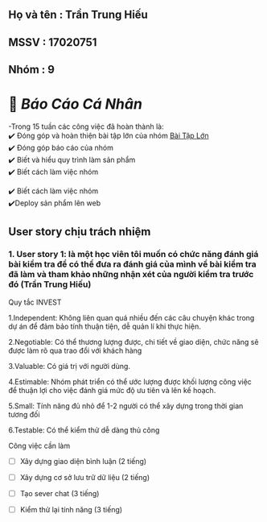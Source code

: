 ## Họ và tên : Trần Trung Hiếu
## MSSV : 17020751
## Nhóm : 9
# :memo: **_Báo Cáo Cá Nhân_**<br>
-Trong 15 tuần các công việc đã hoàn thành là:<br>
:heavy_check_mark: Đóng góp và hoàn thiện bài tập lớn của nhóm <a href="https://github.com/quangnguyen99/INT2208-8-2019/tree/master/nhom-9">Bài Tập Lớn</a><br>
:heavy_check_mark: Đóng góp báo cáo của nhóm <br>
:heavy_check_mark: Biết và hiểu quy trình làm sản phẩm<br>
:heavy_check_mark: Biết cách làm việc nhóm

:heavy_check_mark: Biết cách làm việc nhóm<br>
:heavy_check_mark:Deploy sản phẩm lên web
## User story chịu trách nhiệm 
### 1. User story 1: là một học viên tôi muốn có chức năng đánh giá bài kiểm tra để có thể đưa ra đánh giá của mình về bài kiểm tra đã làm và tham khảo những nhận xét của người kiểm tra trước đó (Trần Trung Hiếu)
Quy tắc INVEST

1.Independent: Không liên quan quá nhiều đến các câu chuyện khác trong dự án để đảm bảo tính thuận tiện, dễ quản lí khi thực hiện.

2.Negotiable: Có thể thương lượng được, chi tiết về giao diện, chức năng sẽ được làm rõ qua trao đổi với khách hàng

3.Valuable: Có giá trị  với người dùng.

4.Estimable: Nhóm phát triển có thể ước lượng được khối lượng công việc để thuận lợi cho việc đánh giá mức độ ưu tiên và lên kế hoạch.

5.Small: Tính năng đủ nhỏ để 1-2 người có thể xây dựng trong thời gian tương đối 

6.Testable: Có thể kiểm thử dễ dàng thủ công

   Công việc cần làm 

- [ ] Xây dựng giao diện bình luận (2 tiếng)

- [ ] Xây dựng cơ sở lưu trữ  dữ liệu (2 tiếng)

- [ ] Tạo sever chat (3 tiếng)

- [ ] Kiểm thử lại tính năng (3 tiếng)
